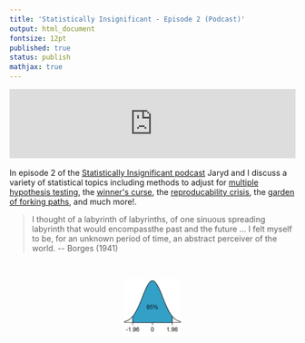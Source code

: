 ```yaml
---
title: 'Statistically Insignificant - Episode 2 (Podcast)'
output: html_document
fontsize: 12pt
published: true
status: publish
mathjax: true
---
```


<p align="center">
<iframe title="Statistical Smorgasbord" src="https://www.podbean.com/media/player/v4mim-796fddc-dir?from=share&skin=1&share=1&fonts=Helvetica&download=1&version=1&skin=1&btn-skin=107" style="border: none;" scrolling="no" data-name="pb-iframe-player" width="100%" height="122"></iframe>
</p>

In episode 2 of the [Statistically Insignificant podcast](https://statisticallyinsignificant.sounder.fm/show/statistically-insignificant) Jaryd and I discuss a variety of statistical topics including methods to adjust for [multiple hypothesis testing](https://en.wikipedia.org/wiki/Multiple_comparisons_problem), the [winner's curse](https://en.wikipedia.org/wiki/Winner%27s_curse), the [reproducability crisis](https://en.wikipedia.org/wiki/Replication_crisis), the [garden of forking paths](http://www.stat.columbia.edu/~gelman/research/unpublished/p_hacking.pdf), and much more!. 

> I thought of a labyrinth of labyrinths, of one sinuous spreading labyrinth that would encompassthe past and the future ... I felt myself to be, for an unknown period of time, an abstract perceiver of the world. -- Borges (1941)

<br>
<p align="center"><img src="/figures/bellcurve.jpg" width="20%"></p>
